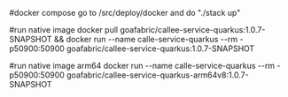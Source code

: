 #docker compose
go to /src/deploy/docker and do "./stack up"

#run native image
docker pull goafabric/callee-service-quarkus:1.0.7-SNAPSHOT && docker run --name calle-service-quarkus --rm -p50900:50900 goafabric/callee-service-quarkus:1.0.7-SNAPSHOT

#run native image arm64
docker run --name calle-service-quarkus --rm -p50900:50900 goafabric/callee-service-quarkus-arm64v8:1.0.7-SNAPSHOT

